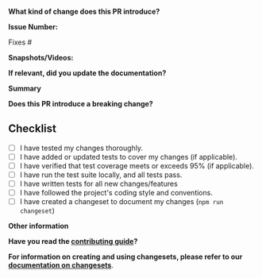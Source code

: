 <!--
Thank you for contributing to Caravan! Please provide the following details to help us review your pull request efficiently.
-->

**What kind of change does this PR introduce?**

<!-- E.g. a bugfix, feature, refactoring, etc… -->

**Issue Number:**

Fixes #<!--Add related issue number here.-->

**Snapshots/Videos:**

<!--Add snapshots or videos wherever possible.-->

**If relevant, did you update the documentation?**

<!--Add link to Talawa-Docs.-->

**Summary**

<!-- Explain the **motivation** for making this change. What existing problem does the pull request solve? -->
<!-- Try to link to an open issue for more information. -->

**Does this PR introduce a breaking change?**

<!-- If this PR introduces a breaking change, please describe the impact and a migration path for existing applications. -->

## Checklist

- [ ] I have tested my changes thoroughly.
- [ ] I have added or updated tests to cover my changes (if applicable).
- [ ] I have verified that test coverage meets or exceeds 95% (if applicable).
- [ ] I have run the test suite locally, and all tests pass.
- [ ] I have written tests for all new changes/features
- [ ] I have followed the project's coding style and conventions.
- [ ] I have created a changeset to document my changes (`npm run changeset`)

**Other information**

<!--Add extra information about this PR here-->

**Have you read the [contributing guide](https://github.com/caravan-bitcoin/caravan/blob/main/apps/coordinator/CONTRIBUTING.md)?**

<!--Yes or No-->

**For information on creating and using changesets, please refer to our [documentation on changesets](https://github.com/caravan-bitcoin/caravan?tab=readme-ov-file#changesets)**.
